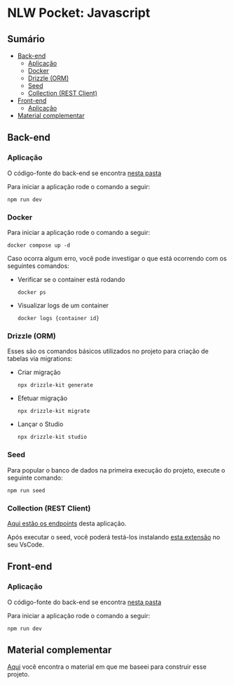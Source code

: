 # NLW Pocket: Javascript <!-- omit in toc -->

## Sumário <!-- omit in toc -->

- [Back-end](#back-end)
  - [Aplicação](#aplicação)
  - [Docker](#docker)
  - [Drizzle (ORM)](#drizzle-orm)
  - [Seed](#seed)
  - [Collection (REST Client)](#collection-rest-client)
- [Front-end](#front-end)
  - [Aplicação](#aplicação-1)
- [Material complementar](#material-complementar)

## Back-end

### Aplicação

O código-fonte do back-end se encontra [nesta pasta](./server/)

Para iniciar a aplicação rode o comando a seguir:

```shell
npm run dev
```

### Docker

Para iniciar a aplicação rode o comando a seguir:

```shell
docker compose up -d
```

Caso ocorra algum erro, você pode investigar o que está ocorrendo com os seguintes comandos:

- Verificar se o container está rodando
  ```shell
  docker ps
  ```
- Visualizar logs de um container
  ```shell
  docker logs {container id}
  ```

### Drizzle (ORM)

Esses são os comandos básicos utilizados no projeto para criação de tabelas via migrations:

- Criar migração
  ```shell
  npx drizzle-kit generate
  ```
- Efetuar migração
  ```shell
  npx drizzle-kit migrate
  ```
- Lançar o Studio
  ```shell
  npx drizzle-kit studio
  ```

### Seed

Para popular o banco de dados na primeira execução do projeto, execute o seguinte comando:

```shell
npm run seed
```

### Collection (REST Client)

[Aqui estão os endpoints](./server/src/http/collection.http) desta aplicação.

Após executar o seed, você poderá testá-los instalando [esta extensão](https://marketplace.visualstudio.com/items?itemName=humao.rest-client) no seu VsCode.

## Front-end

### Aplicação

O código-fonte do back-end se encontra [nesta pasta](./web/)

Para iniciar a aplicação rode o comando a seguir:

```shell
npm run dev
```

## Material complementar

[Aqui](https://docs-rocketseat.notion.site/FullStack-Intermedi-rio-Node-React-b2382e372d1f44f6bfb51a3d7b723dfd) você encontra o material em que me baseei para construir esse projeto.
